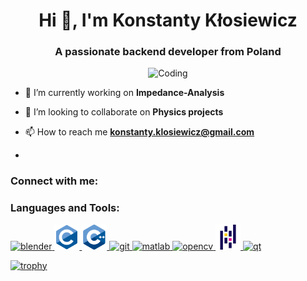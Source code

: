 
<h1 align="center">Hi 👋, I'm Konstanty Kłosiewicz</h1>
<h3 align="center">A passionate backend developer from Poland</h3>

<!--
![Coding](https://cdn.dribbble.com/users/1162077/screenshots/3848914/programmer.gif)
-->
<p align="center">
  <img width="400" src="https://cdn.dribbble.com/users/1162077/screenshots/3848914/programmer.gif" alt="Coding">
</p>


- 🔭 I’m currently working on **Impedance-Analysis**

- 👯 I’m looking to collaborate on **Physics projects**

- 📫 How to reach me **konstanty.klosiewicz@gmail.com**
- 

<h3 align="left">Connect with me:</h3>
<p align="left">
</p>

<h3 align="left">Languages and Tools:</h3>
<p align="left"> <a href="https://www.blender.org/" target="_blank" rel="noreferrer"> <img src="https://download.blender.org/branding/community/blender_community_badge_white.svg" alt="blender" width="40" height="40"/> </a> <a href="https://www.cprogramming.com/" target="_blank" rel="noreferrer"> <img src="https://raw.githubusercontent.com/devicons/devicon/master/icons/c/c-original.svg" alt="c" width="40" height="40"/> </a> <a href="https://www.w3schools.com/cpp/" target="_blank" rel="noreferrer"> <img src="https://raw.githubusercontent.com/devicons/devicon/master/icons/cplusplus/cplusplus-original.svg" alt="cplusplus" width="40" height="40"/> </a> <a href="https://git-scm.com/" target="_blank" rel="noreferrer"> <img src="https://www.vectorlogo.zone/logos/git-scm/git-scm-icon.svg" alt="git" width="40" height="40"/> </a> <a href="https://www.mathworks.com/" target="_blank" rel="noreferrer"> <img src="https://upload.wikimedia.org/wikipedia/commons/2/21/Matlab_Logo.png" alt="matlab" width="40" height="40"/> </a> <a href="https://opencv.org/" target="_blank" rel="noreferrer"> <img src="https://www.vectorlogo.zone/logos/opencv/opencv-icon.svg" alt="opencv" width="40" height="40"/> </a> <a href="https://pandas.pydata.org/" target="_blank" rel="noreferrer"> <img src="https://raw.githubusercontent.com/devicons/devicon/2ae2a900d2f041da66e950e4d48052658d850630/icons/pandas/pandas-original.svg" alt="pandas" width="40" height="40"/> </a> <a href="https://www.qt.io/" target="_blank" rel="noreferrer"> <img src="https://upload.wikimedia.org/wikipedia/commons/0/0b/Qt_logo_2016.svg" alt="qt" width="40" height="40"/> </a> </p>

[![trophy](https://github-profile-trophy.vercel.app/?username=kos261&theme=onedark)](https://github.com/kos261/github-profile-trophy)
<!--
**<p><img align="left" src="https://github-readme-stats.vercel.app/api/top-langs?username=kos261&show_icons=true&locale=en&layout=compact" alt="kos261" /></p>
<p>&nbsp;<img align="center" src="https://github-readme-stats.vercel.app/api?username=kos261&show_icons=true&locale=en" alt="kos261" /></p>
-->
